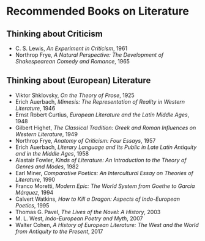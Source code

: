 # Recommended Books on Literature

## Thinking about Criticism
* C. S. Lewis, *An Experiment in Criticism*, 1961
* Northrop Frye, *A Natural Perspective: The Development of Shakespearean Comedy and Romance*, 1965

## Thinking about (European) Literature
* Viktor Shklovsky, *On the Theory of Prose*, 1925
* Erich Auerbach, *Mimesis: The Representation of Reality in Western Literature*, 1946
* Ernst Robert Curtius, *European Literature and the Latin Middle Ages*, 1948
* Gilbert Highet, *The Classical Tradition: Greek and Roman Influences on Western Literature*, 1949
* Northrop Frye, *Anatomy of Criticism: Four Essays*, 1957
* Erich Auerbach, *Literary Language and Its Public in Late Latin Antiquity and in the Middle Ages*, 1958 
* Alastair Fowler, *Kinds of Literature: An Introduction to the Theory of Genres and Modes*, 1982
* Earl Miner, *Comparative Poetics: An Intercultural Essay on Theories of Literature*, 1990
* Franco Moretti, *Modern Epic: The World System from Goethe to García Márquez*, 1994
* Calvert Watkins, *How to Kill a Dragon: Aspects of Indo-European Poetics*, 1995
* Thomas G. Pavel, *The Lives of the Novel: A History*, 2003
* M. L. West, *Indo-European Poetry and Myth*, 2007
* Walter Cohen, *A History of European Literature: The West and the World from Antiquity to the Present*, 2017

